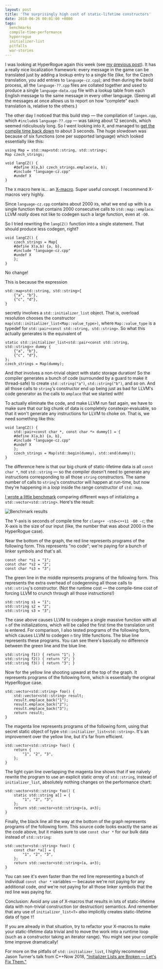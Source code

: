 ```yaml
---
layout: post
title: 'The surprisingly high cost of static-lifetime constructors'
date: 2018-06-26 00:01:00 +0000
tags:
  benchmarks
  compile-time-performance
  hyperrogue
  initializer-list
  pitfalls
  war-stories
---
```


I was looking at HyperRogue again this week (see [my previous post](/blog/2018/06/17/std-size)).
It has a really nice localization framework: every message in the game can be translated just
by adding a lookup entry to a single file (like, for the Czech translation, you add entries
to `language-cz.cpp`); and then during the build process, all the `language-??.cpp` files
are collated together and used to produce a single `language-data.cpp` file with a lookup table
from each English message to the same message in every other language. (Seeing all the messages
at once allows us to report on how "complete" each translation is, relative to the others.)

The other day I noticed that this build step — the compilation of `langen.cpp`, which `#include`s
`language-??.cpp` — was taking about 12 seconds, which seemed ridiculously long. So I went looking
into it, and managed to
[get the compile time back down](https://github.com/zenorogue/hyperrogue/commit/dd1a842285aa621567925eef8263ff336ba077be)
to about 3 seconds. The huge slowdown was because of six functions (one per supported language)
which looked essentially like this:

    using Map = std::map<std::string, std::string>;
    Map czech_strings;

    void langCZ() {
        #define X(a,b) czech_strings.emplace(a, b);
        #include "language-cz.cpp"
        #undef X
    }

The `X` macro here is... an [X-macro](https://en.wikipedia.org/wiki/X_Macro).
Super useful concept. I recommend X-macros very highly.

Since `language-cz.cpp` contains about 2000 `X`s, what we end up with is a single function that
contains 2000 consecutive calls to `std::map::emplace`. LLVM *really* does not like to codegen
such a large function, even at `-O0`.

So I tried rewriting the `langCZ()` function into a single statement. That should produce less codegen,
right?

    void langCZ() {
        czech_strings = Map{
        #define X(a,b) {a, b},
        #include "language-cz.cpp"
        #undef X
        };
    }

No change!

This is because the expression

    std::map<std::string, std::string>{
        {"a", "b"},
        {"c", "d"},
    }

secretly involves a `std::initializer_list` object. That is, overload resolution chooses
the constructor `map(std::initializer_list<Map::value_type>)`, where `Map::value_type` is a typedef for
`std::pair<const std::string, std::string>`. So what this actually generates is the equivalent
of

    static std::initializer_list<std::pair<const std::string, std::string>> dummy {
        {"a", "b"},
        {"c", "d"},
    };
    czech_strings = Map(dummy);

And _that_ involves a non-trivial object with static storage duration! So the compiler generates
a bunch of code (surrounded by a guard to make it thread-safe) to create `std::string("a")`,
`std::string("b")`, and so on. And all those calls to `string`'s constructor end up being
just as bad for LLVM's code generator as the calls to `emplace` that we started with!

To actually eliminate the code, and make LLVM run fast again, we have to make sure that
our big chunk of data is completely constexpr-evaluable, so that it won't generate any
instructions for LLVM to choke on. That is, we need something like this:

    void langCZ() {
        std::pair<const char *, const char *> dummy[] = {
        #define X(a,b) {a, b},
        #include "language-cz.cpp"
        #undef X
        };
        czech_strings = Map(std::begin(dummy), std::end(dummy));
    }

The difference here is that our big chunk of static-lifetime data is all `const char *`,
not `std::string` — so the compiler doesn't need to generate any instructions corresponding
to all those `string` constructors. The same number of calls to `string`'s constructor will
happen at run-time, but now they're happening in a *loop* inside the range constructor
of `std::map`.

[I wrote a little benchmark](/blog/code/2018-06-26-benchmark.py)
comparing different ways of initializing a `std::vector<std::string>`.
Here's the result:

![Benchmark results](/blog/images/2018-06-26-benchmark.png)

The Y-axis is seconds of compile time for `clang++ -std=c++11 -O0 -c`; the X-axis is the size of
our input (like, the number that was about 2000 in the HyperRogue case).

Near the bottom of the graph, the red line represents programs of the following form.
This represents "no code"; we're paying for a bunch of linker symbols and that's all.

    const char *s1 = "1";
    const char *s2 = "2";
    const char *s3 = "3";

The green line in the middle represents programs of the following form.
This represents the extra overhead of codegenning all those calls to `std::string`'s constructor.
(Not the runtime cost — the compile-time cost of forcing LLVM to crunch through all those instructions!)

    std::string s1 = "1";
    std::string s2 = "2";
    std::string s3 = "3";

The case above causes LLVM to codegen a single massive function with all `n` of the initializations,
which will be called the first time the translation unit is entered. For comparison, I also tested
programs of the following form, which causes LLVM to codegen `n` tiny little functions.
The blue line represents these programs. You can see there's basically no difference between the
green line and the blue line.

    std::string f1() { return "1"; }
    std::string f2() { return "2"; }
    std::string f3() { return "3"; }

Now for the yellow line shooting upward at the top of the graph. It represents programs of the following form,
which is essentially the original HyperRogue case.

    std::vector<std::string> foo() {
        std::vector<std::string> result;
        result.emplace_back("1");
        result.emplace_back("2");
        result.emplace_back("3");
        return result;
    }

The magenta line represents programs of the following form, using that secret static object of type
`std::initializer_list<std::string>`. It's an improvement over the yellow line, but it's far from efficient.

    std::vector<std::string> foo() {
        return {
            "1", "2", "3",
        };
    }

The light cyan line overlapping the magenta line shows that if we naïvely rewrite the program to use an
explicit static *array* of `std::string`, instead of `initializer_list`, absolutely nothing
changes on the performance chart:

    std::vector<std::string> foo() {
        static std::string a[] = {
            "1", "2", "3",
        };
        return std::vector<std::string>(a, a+3);
    }

Finally, the black line all the way at the bottom of the graph represents programs of the
following form. This source code looks exactly the same as the code above, but it makes sure
to use `const char *` for our bulk data instead of `std::string`:

    std::vector<std::string> foo() {
        const char *a[] = {
            "1", "2", "3",
        };
        return std::vector<std::string>(a, a+3);
    }

You can see it's even faster than the red line representing a bunch of individual
`const char *` variables — because we're not paying for any additional code, *and* we're not
paying for all those linker symbols that the red line was paying for.

Conclusion: Avoid any use of X-macros that results in lots of static-lifetime data
with non-trivial construction (or destruction) semantics. And remember that any use of
`initializer_list<T>` *also* implicitly creates static-lifetime data of type `T`!

If you are already in that situation, try to refactor your X-macros to make your
static-lifetime data trivial and to move the work into a runtime loop (such as a
constructor taking an iterator range). You might see your compile time improve
dramatically!

For more on the pitfalls of `std::initializer_list`, I highly recommend Jason Turner's
talk from C++Now 2018,
["Initializer Lists are Broken — Let's Fix Them."](https://www.youtube.com/watch?v=sSlmmZMFsXQ)
